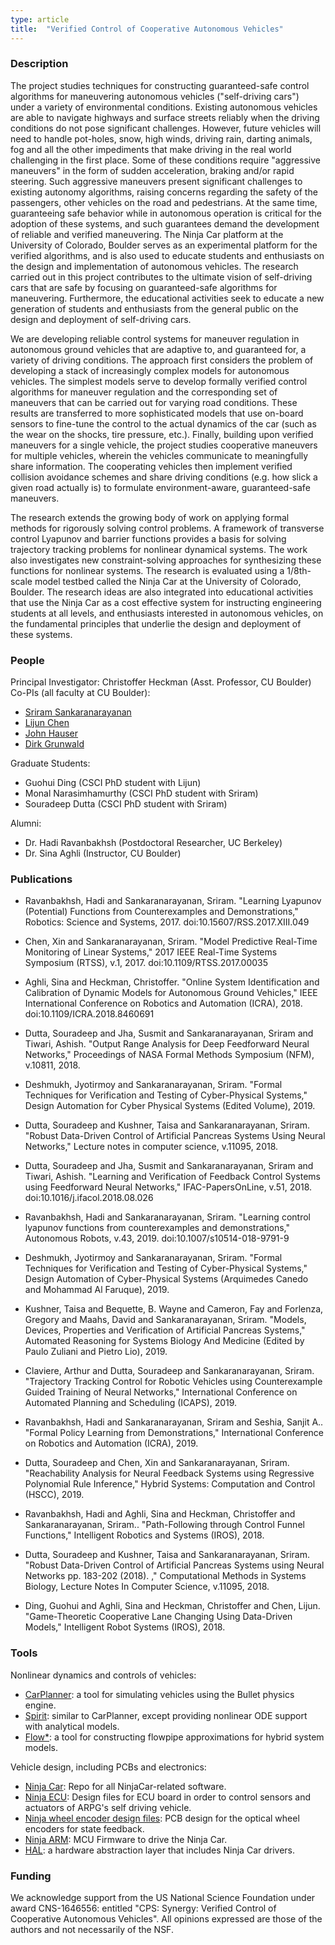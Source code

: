 ```yaml
---
type: article
title:  "Verified Control of Cooperative Autonomous Vehicles"
---
```


### Description
The project studies techniques for constructing guaranteed-safe control algorithms for maneuvering autonomous vehicles ("self-driving cars") under a variety of environmental conditions. Existing autonomous vehicles are able to navigate highways and surface streets reliably when the driving conditions do not pose significant challenges. However, future vehicles will need to handle pot-holes, snow, high winds, driving rain, darting animals, fog and all the other impediments that make driving in the real world challenging in the first place. Some of these conditions require "aggressive maneuvers" in the form of sudden acceleration, braking and/or rapid steering. Such aggressive maneuvers present significant challenges to existing autonomy algorithms, raising concerns regarding the safety of the passengers, other vehicles on the road and pedestrians. At the same time, guaranteeing safe behavior while in autonomous operation is critical for the adoption of these systems, and such guarantees demand the development of reliable and verified maneuvering. The Ninja Car platform at the University of Colorado, Boulder serves as an experimental platform for the verified algorithms, and is also used to educate students and enthusiasts on the design and implementation of autonomous vehicles. The research carried out in this project contributes to the ultimate vision of self-driving cars that are safe by focusing on guaranteed-safe algorithms for maneuvering. Furthermore, the educational activities seek to educate a new generation of students and enthusiasts from the general public on the design and deployment of self-driving cars.

We are developing reliable control systems for maneuver regulation in autonomous ground vehicles that are adaptive to, and guaranteed for, a variety of driving conditions. The approach first considers the problem of developing a stack of increasingly complex models for autonomous vehicles. The simplest models serve to develop formally verified control algorithms for maneuver regulation and the corresponding set of maneuvers that can be carried out for varying road conditions. These results are transferred to more sophisticated models that use on-board sensors to fine-tune the control to the actual dynamics of the car (such as the wear on the shocks, tire pressure, etc.). Finally, building upon verified maneuvers for a single vehicle, the project studies cooperative maneuvers for multiple vehicles, wherein the vehicles communicate to meaningfully share information. The cooperating vehicles then implement verified collision avoidance schemes and share driving conditions (e.g. how slick a given road actually is) to formulate environment-aware, guaranteed-safe maneuvers.

The research extends the growing body of work on applying formal methods for rigorously solving control problems. A framework of transverse control Lyapunov and barrier functions provides a basis for solving trajectory tracking problems for nonlinear dynamical systems. The work also investigates new constraint-solving approaches for synthesizing these functions for nonlinear systems. The research is evaluated using a 1/8th-scale model testbed called the Ninja Car at the University of Colorado, Boulder. The research ideas are also integrated into educational activities that use the Ninja Car as a cost effective system for instructing engineering students at all levels, and enthusiasts interested in autonomous vehicles, on the fundamental principles that underlie the design and deployment of these systems.

### People
Principal Investigator: Christoffer Heckman (Asst. Professor, CU Boulder) 
Co-PIs (all faculty at CU Boulder):
* [Sriram Sankaranarayanan](https://www.cs.colorado.edu/~srirams/)
* [Lijun Chen](https://spot.colorado.edu/~lich1539/)
* [John Hauser](https://www.colorado.edu/ecee/john-hauser)
* [Dirk Grunwald](https://www.colorado.edu/cs/dirk-grunwald)

Graduate Students:
* Guohui Ding (CSCI PhD student with Lijun)
* Monal Narasimhamurthy (CSCI PhD student with Sriram)
* Souradeep Dutta (CSCI PhD student with Sriram)

Alumni:
* Dr. Hadi Ravanbakhsh (Postdoctoral Researcher, UC Berkeley)
* Dr. Sina Aghli (Instructor, CU Boulder)

### Publications
* Ravanbakhsh, Hadi and Sankaranarayanan, Sriram. "Learning Lyapunov (Potential) Functions from Counterexamples and Demonstrations," Robotics: Science and Systems, 2017. doi:10.15607/RSS.2017.XIII.049  

* Chen, Xin and Sankaranarayanan, Sriram. "Model Predictive Real-Time Monitoring of Linear Systems," 2017 IEEE Real-Time Systems Symposium (RTSS), v.1, 2017. doi:10.1109/RTSS.2017.00035  

* Aghli, Sina and Heckman, Christoffer. "Online System Identification and Calibration of Dynamic Models for Autonomous Ground Vehicles," IEEE International Conference on Robotics and Automation (ICRA), 2018. doi:10.1109/ICRA.2018.8460691  

* Dutta, Souradeep and Jha, Susmit and Sankaranarayanan, Sriram and Tiwari, Ashish. "Output Range Analysis for Deep Feedforward Neural Networks," Proceedings of NASA Formal Methods Symposium (NFM), v.10811, 2018. 

* Deshmukh, Jyotirmoy and Sankaranarayanan, Sriram. "Formal Techniques for Verification and Testing of Cyber-Physical Systems," Design Automation for Cyber Physical Systems (Edited Volume), 2019. 

* Dutta, Souradeep and Kushner, Taisa and Sankaranarayanan, Sriram. "Robust Data-Driven Control of Artificial Pancreas Systems Using Neural Networks," Lecture notes in computer science, v.11095, 2018. 

* Dutta, Souradeep and Jha, Susmit and Sankaranarayanan, Sriram and Tiwari, Ashish. "Learning and Verification of Feedback Control Systems using Feedforward Neural Networks," IFAC-PapersOnLine, v.51, 2018. doi:10.1016/j.ifacol.2018.08.026  

* Ravanbakhsh, Hadi and Sankaranarayanan, Sriram. "Learning control lyapunov functions from counterexamples and demonstrations," Autonomous Robots, v.43, 2019. doi:10.1007/s10514-018-9791-9  

* Deshmukh, Jyotirmoy and Sankaranarayanan, Sriram. "Formal Techniques for Verification and Testing of Cyber-Physical Systems," Design Automation of Cyber-Physical Systems (Arquimedes Canedo and Mohammad Al Faruque), 2019. 

* Kushner, Taisa and Bequette, B. Wayne and Cameron, Fay and Forlenza, Gregory and Maahs, David and Sankaranarayanan, Sriram. "Models, Devices, Properties and Verification of Artificial Pancreas Systems," Automated Reasoning for Systems Biology And Medicine (Edited by Paulo Zuliani and Pietro Lio), 2019. 

* Claviere, Arthur and Dutta, Souradeep and Sankaranarayanan, Sriram. "Trajectory Tracking Control for Robotic Vehicles using Counterexample Guided Training of Neural Networks," International Conference on Automated Planning and Scheduling (ICAPS), 2019. 

* Ravanbakhsh, Hadi and Sankaranarayanan, Sriram and Seshia, Sanjit A.. "Formal Policy Learning from Demonstrations," International Conference on Robotics and Automation (ICRA), 2019. 

* Dutta, Souradeep and Chen, Xin and Sankaranarayanan, Sriram. "Reachability Analysis for Neural Feedback Systems using Regressive Polynomial Rule Inference," Hybrid Systems: Computation and Control (HSCC), 2019. 

* Ravanbakhsh, Hadi and Aghli, Sina and Heckman, Christoffer and Sankaranarayanan, Sriram.. "Path-Following through Control Funnel Functions," Intelligent Robotics and Systems (IROS), 2018. 

* Dutta, Souradeep and Kushner, Taisa and Sankaranarayanan, Sriram. "Robust Data-Driven Control of Artificial Pancreas Systems using Neural Networks pp. 183-202 (2018). ," Computational Methods in Systems Biology, Lecture Notes In Computer Science, v.11095, 2018. 

* Ding, Guohui and Aghli, Sina and Heckman, Christoffer and Chen, Lijun. "Game-Theoretic Cooperative Lane Changing Using Data-Driven Models," Intelligent Robot Systems (IROS), 2018. 

### Tools
Nonlinear dynamics and controls of vehicles:
* [CarPlanner](https://github.com/arpg/CarPlanner): a tool for simulating vehicles using the Bullet physics engine.
* [Spirit](https://github.com/arpg/spirit): similar to CarPlanner, except providing nonlinear ODE support with analytical models.
* [Flow\*](https://flowstar.org/): a tool for constructing flowpipe approximations for hybrid system models.

Vehicle design, including PCBs and electronics:
* [Ninja Car](https://github.com/arpg/NinjaCar): Repo for all NinjaCar-related software.
* [Ninja ECU](https://github.com/arpg/NINJA-ECU): Design files for ECU board in order to control sensors and actuators of ARPG's self driving vehicle.
* [Ninja wheel encoder design
files](https://github.com/arpg/NINJA-WheelEncoder): PCB design for the optical wheel encoders for state feedback.
* [Ninja ARM](https://github.com/arpg/ninja-arm): MCU Firmware to drive the Ninja Car.
* [HAL](https://github.com/arpg/HAL): a hardware abstraction layer that includes Ninja Car drivers.


### Funding
We acknowledge support from the US National Science Foundation under award CNS-1646556: entitled "CPS: Synergy: Verified Control of Cooperative Autonomous Vehicles". All opinions expressed are those of the authors and not necessarily of the NSF.
